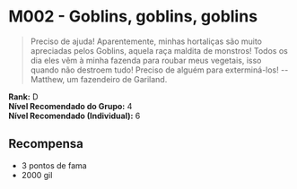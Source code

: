 # M002 - Goblins, goblins, goblins

>Preciso de ajuda! Aparentemente, minhas hortaliças são muito apreciadas pelos Goblins, aquela raça maldita de monstros! Todos os dia eles vêm à minha fazenda para roubar meus vegetais, isso quando não destroem tudo! Preciso de alguém para exterminá-los!
-- Matthew, um fazendeiro de Gariland.

**Rank:** D  
**Nível Recomendado do Grupo:** 4  
**Nível Recomendado (Individual):** 6  

## Recompensa

* 3 pontos de fama
* 2000 gil